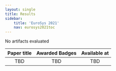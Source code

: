 ```yaml
---
layout: single
title: Results
sidebar:
    title: 'EuroSys 2021'
    nav: eurosys2021toc
---
```


No artifacts evaluated

| Paper title | Awarded Badges | Available at |
|:-----------:|:--------------:|:------------:|
| TBD | TBD | TBD |
